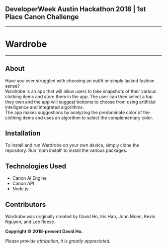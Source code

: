 ## DeveloperWeek Austin Hackathon 2018 | 1st Place Canon Challenge ##
__________________________________________________________________________________________

# Wardrobe
__________________________________________________________________________________________


## About

Have you ever struggled with choosing an outfit or simply lacked fashion sense?
<br>Wardrobe is an app that will allow users to take snapshots of their various clothing items and store them in the app. The user can then  select a top they own and the app will suggest bottoms to choose from using artificial intelligence and integrated algorithms.
<br>The app makes suggestions by analyzing the predominate color of the clothing items and uses an algorithm to select the complementary color.

## Installation

To install and run Wardrobe on your own device, simply clone the repository. Run 'npm install' to install the various packages.

## Technologies Used

- Canon AI Engine
- Canon API
- Node.js

## Contributors

Wardrobe was originally created by David Ho, Iris Han, John Moen, Kevin Nguyen, and Lee Reese.

**Copyright &copy; 2018-present David Ho.**

*Please provide attribution, it is greatly appreciated.*

